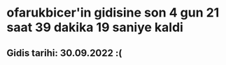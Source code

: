 # ofarukbicer'in gidisine son 4 gun 21 saat 39 dakika 19 saniye kaldi

## Gidis tarihi: 30.09.2022 :(